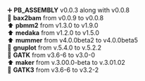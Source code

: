 :heavy_plus_sign: **PB_ASSEMBLY** v0.0.3 along with v0.0.8<br/>
:arrow_down_small: **bax2bam** from v0.0.9 to v0.0.8<br/>
:arrow_up: **pbmm2** from v1.3.0 to v1.9.0<br/>
:arrow_up: **medaka** from v1.2.0 to v1.5.0<br/>
:arrow_up: **mummer** from v4.0.0beta2 to v4.0.0beta5<br/>
:arrow_down_small: **gnuplot** from v.5.4.0 to v.5.2.2<br/>
:arrow_down_small: **GATK** from v3.6-6 to v3.0-0<br/>
:arrow_up: **maker** from v.3.00.0-beta to v.3.01.02<br/>
:arrow_down_small: **GATK3** from v3.6-6 to v3.2-2
